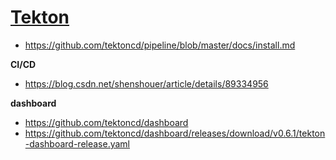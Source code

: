 # [Tekton](https://github.com/tektoncd/pipeline)

* https://github.com/tektoncd/pipeline/blob/master/docs/install.md

**CI/CD**

* https://blog.csdn.net/shenshouer/article/details/89334956

**dashboard**

* https://github.com/tektoncd/dashboard
* https://github.com/tektoncd/dashboard/releases/download/v0.6.1/tekton-dashboard-release.yaml
